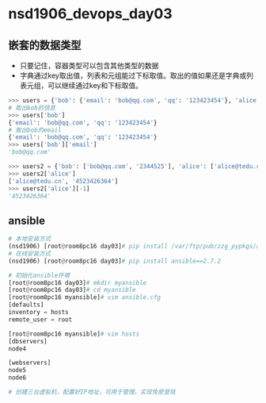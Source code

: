 # nsd1906_devops_day03

## 嵌套的数据类型

- 只要记住，容器类型可以包含其他类型的数据
- 字典通过key取出值，列表和元组能过下标取值。取出的值如果还是字典或列表元组，可以继续通过key和下标取值。

```python
>>> users = {'bob': {'email': 'bob@qq.com', 'qq': '123423454'}, 'alice': {'email': 'alice@tedu.cn', 'qq': '98792342'}}
# 取出bob的信息
>>> users['bob']
{'email': 'bob@qq.com', 'qq': '123423454'}
# 取出bob的email
{'email': 'bob@qq.com', 'qq': '123423454'}
>>> users['bob']['email']
'bob@qq.com'

>>> users2 = {'bob': ['bob@qq.com', '2344525'], 'alice': ['alice@tedu.cn', '4523426364']}
>>> users2['alice']
['alice@tedu.cn', '4523426364']
>>> users2['alice'][-1]
'4523426364'
```

## ansible

```python
# 本地安装方式
(nsd1906) [root@room8pc16 day03]# pip install /var/ftp/pub/zzg_pypkgs/ansible_pkg/*
# 在线安装方式
(nsd1906) [root@room8pc16 day03]# pip install ansible==2.7.2

# 初始化ansible环境
[root@room8pc16 day03]# mkdir myansible
[root@room8pc16 day03]# cd myansible
[root@room8pc16 myansible]# vim ansible.cfg
[defaults]
inventory = hosts
remote_user = root

[root@room8pc16 myansible]# vim hosts
[dbservers]
node4

[webservers]
node5
node6

# 创建三台虚拟机，配置好IP地址，可用于管理。实现免密登陆

```











